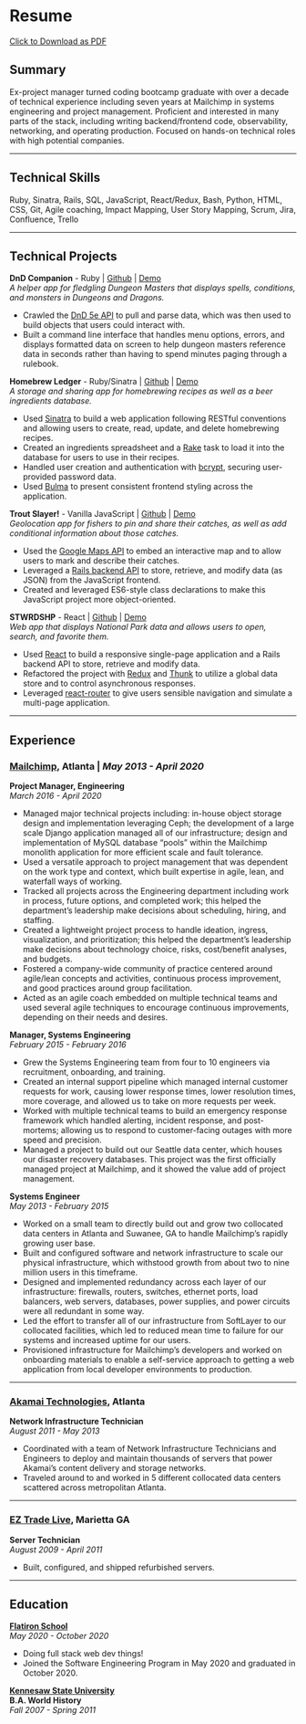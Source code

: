 # Resume
[Click to Download as PDF](./resume.pdf)
## Summary
Ex-project manager turned coding bootcamp graduate with over a decade of technical experience including seven years at Mailchimp in systems engineering and project management. Proficient and interested in many parts of the stack, including writing backend/frontend code, observability, networking, and operating production. Focused on hands-on technical roles with high potential companies.
* * *

## Technical Skills 
Ruby, Sinatra, Rails, SQL, JavaScript, React/Redux, Bash, Python, HTML, CSS, Git, Agile coaching, Impact Mapping, User Story Mapping, Scrum, Jira, Confluence, Trello
* * *

## Technical Projects
**DnD Companion** - Ruby | [Github](https://github.com/mkopsho/dnd-companion) | [Demo](https://www.youtube.com/watch?v=KdRx_dLqikA)  
*A helper app for fledgling Dungeon Masters that displays spells, conditions, and monsters in Dungeons and Dragons.*  
* Crawled the [DnD 5e API](https://www.dnd5eapi.co/) to pull and parse data, which was then used to build objects that users could interact with.
* Built a command line interface that handles menu options, errors, and displays formatted data on screen to help dungeon masters reference data in seconds rather than having to spend minutes paging through a rulebook.  

**Homebrew Ledger** - Ruby/Sinatra | [Github](https://github.com/mkopsho/homebrew-ledger) | [Demo](https://www.youtube.com/watch?v=o2BMZ_qS2Nc)  
*A storage and sharing app for homebrewing recipes as well as a beer ingredients database.*  
* Used [Sinatra](http://sinatrarb.com/) to build a web application following RESTful conventions and allowing users to create, read, update, and delete homebrewing recipes.
* Created an ingredients spreadsheet and a [Rake](https://ruby.github.io/rake/) task to load it into the database for users to use in their recipes.
* Handled user creation and authentication with [bcrypt](https://github.com/kelektiv/node.bcrypt.js#readme), securing user-provided password data.
* Used [Bulma](https://bulma.io/) to present consistent frontend styling across the application.  

**Trout Slayer!** - Vanilla JavaScript | [Github](https://github.com/mkopsho/trout-slayer) | [Demo](https://www.youtube.com/watch?v=Ylq7dlym4gg)  
*Geolocation app for fishers to pin and share their catches, as well as add conditional information about those catches.*
* Used the [Google Maps API](https://developers.google.com/maps/documentation) to embed an interactive map and to allow users to mark and describe their catches.
* Leveraged a [Rails backend API](https://api.rubyonrails.org/) to store, retrieve, and modify data (as JSON) from the JavaScript frontend.
* Created and leveraged ES6-style class declarations to make this JavaScript project more object-oriented.

**STWRDSHP** - React | [Github](https://github.com/mkopsho/stwrdshp) | [Demo](https://www.youtube.com/watch?v=JM5QxQKRFQ4)  
*Web app that displays National Park data and allows users to open, search, and favorite them.*  
* Used [React](https://reactjs.org/) to build a responsive single-page application and a Rails backend API to store, retrieve and modify data.
* Refactored the project with [Redux](https://redux.js.org/) and [Thunk](https://github.com/reduxjs/redux-thunk) to utilize a global data store and to control asynchronous responses.
* Leveraged [react-router](https://reactrouter.com/) to give users sensible navigation and simulate a multi-page application.  
___

## Experience
### [Mailchimp](https://mailchimp.com/), Atlanta | *May 2013 - April 2020*
**Project Manager, Engineering**  
*March 2016 - April 2020*
* Managed major technical projects including: in-house object storage design and implementation leveraging Ceph; the development of a large scale Django application managed all of our infrastructure; design and implementation of MySQL database “pools” within the Mailchimp monolith application for more efficient scale and fault tolerance.
* Used a versatile approach to project management that was dependent on the work type and context, which built expertise in agile, lean, and waterfall ways of working.
* Tracked all projects across the Engineering department including work in process, future options, and completed work; this helped the department’s leadership make decisions about scheduling, hiring, and staffing.
* Created a lightweight project process to handle ideation, ingress, visualization, and prioritization; this helped the department’s leadership make decisions about technology choice, risks, cost/benefit analyses, and budgets.
* Fostered a company-wide community of practice centered around agile/lean concepts and activities, continuous process improvement, and good practices around group facilitation.
* Acted as an agile coach embedded on multiple technical teams and used several agile techniques to encourage continuous improvements, depending on their needs and desires.

**Manager, Systems Engineering**  
*February 2015 - February 2016*
* Grew the Systems Engineering team from four to 10 engineers via recruitment, onboarding, and training.
* Created an internal support pipeline which managed internal customer requests for work, causing lower response times, lower resolution times, more coverage, and allowed us to take on more requests per week.
* Worked with multiple technical teams to build an emergency response framework which handled alerting, incident response, and post-mortems; allowing us to respond to customer-facing outages with more speed and precision.
* Managed a project to build out our Seattle data center, which houses our disaster recovery databases. This project was the first officially managed project at Mailchimp, and it showed the value add of project management.

**Systems Engineer**  
*May 2013 - February 2015*
* Worked on a small team to directly build out and grow two collocated data centers in Atlanta and Suwanee, GA to handle Mailchimp’s rapidly growing user base.
* Built and configured software and network infrastructure to scale our physical infrastructure, which withstood growth from about two to nine million users in this timeframe.
* Designed and implemented redundancy across each layer of our infrastructure: firewalls, routers, switches, ethernet ports, load balancers, web servers, databases, power supplies, and power circuits were all redundant in some way.
* Led the effort to transfer all of our infrastructure from SoftLayer to our collocated facilities, which led to reduced mean time to failure for our systems and increased uptime for our users.
* Provisioned infrastructure for Mailchimp’s developers and worked on onboarding materials to enable a self-service approach to getting a web application from local developer environments to production.  
___

### [Akamai Technologies](https://akamai.com/), Atlanta
**Network Infrastructure Technician**  
*August 2011 - May 2013*
* Coordinated with a team of Network Infrastructure Technicians and Engineers to deploy and maintain thousands of servers that power Akamai’s content delivery and storage networks.
* Traveled around to and worked in 5 different collocated data centers scattered across metropolitan Atlanta.  
___

### [EZ Trade Live](http://www.eztradelive.com/), Marietta GA
**Server Technician**  
*August 2009 - April 2011*
* Built, configured, and shipped refurbished servers.  
___

## Education
**[Flatiron School](https://flatironschool.com)**  
*May 2020 - October 2020*
* Doing full stack web dev things!
* Joined the Software Engineering Program in May 2020 and graduated in October 2020.

**[Kennesaw State University](https://www.kennesaw.edu/)**  
**B.A. World History**  
*Fall 2007 - Spring 2011*
